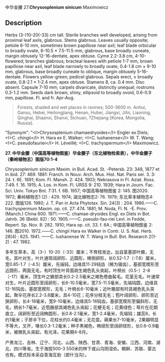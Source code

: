 中华金腰
27.**Chrysosplenium sinicum** Maximowicz

## Description
Herbs (3-)10-20(-33) cm tall. Sterile branches well developed, arising from proximal leaf axils, glabrous. Stems glabrous. Leaves usually opposite; petiole 6-10 mm, sometimes brown papillose near axil; leaf blade orbicular to broadly ovate, 6-10.5 × 7.5-11.5 mm, glabrous, base broadly cuneate, margin obtusely 12-16-dentate, apex obtuse. Cyme 2.2-3.8 cm, 4-10-flowered; branches glabrous; bracteal leaves with petiole 1-7 mm, brown papillose near axil, leaf blade narrowly to broadly ovate, 0.4-1.8 cm × 9-10 mm, glabrous, base broadly cuneate to oblique, margin obtusely 5-16-dentate. Flowers yellow-green; pedicel glabrous. Sepals erect, ± broadly ovate, 0.8-2.1 × 1-2.4 mm, apex obtuse. Stamens 8, ca. 0.4 mm. Disc absent. Capsule 7-10 mm; carpels divaricate, distinctly unequal; rostrums 0.3-1.2 mm. Seeds dark brown, shiny, ellipsoid to broadly ovoid, 0.6-0.9 mm, papillose. Fl. and fr. Apr-Aug.


> Forests, shaded and wet places in ravines; 500-3600 m. Anhui, Gansu, Hebei, Heilongjiang, Henan, Hubei, Jiangxi, Jilin, Liaoning, Qinghai, Shaanxi, Shanxi, Sichuan, ?Zhejiang [Korea, Mongolia, Russia].

  "Synonym": "&lt;I&gt;Chrysosplenium chamaedryoides&lt;/I&gt; Engler ex Diels; &lt;I&gt;C. chingii&lt;/I&gt; H. Hara ex E. Walker; &lt;I&gt;C. lushanense&lt;/I&gt; W. T. Wang; &lt;I&gt;C. pseudofauriei&lt;/I&gt; H. Léveillé; &lt;I&gt;C. trachyspermum&lt;/I&gt; Maximowicz.

**27. 中华金腰（中国高等植物图鉴）华金腰子（东北植物检索表），中华金腰子（秦岭植物志）图版70:1-4**

Chrysosplenium sinicum Maxim. in Bull. Acad. St. -Petersb. 23: 348, 1877 et in ibid. 27: 469. 1881: Franch. in Nouv. Arch. Mus. Hist. Nat. Paris ser. 3. 3: 24. t. 6E. 1891; Kom. Fl. Mansh. 2: 424. 1903; Nekrasova in Fl. Aziat. Ross. 7:49. f. 16. 1915; A. Los. in Kom. Fl. URSS 9: 210. 1939; Hara in Journ. Fac. Sci. Univ. Tokyo Bot. 7:31. f. 6B. 1957; 中国高等植物图鉴 2: 145. 图2020. 1972; 秦岭植物志1 (2) : 429. 1974; 湖北植物志2: 76. 1979; 东北草本植物志4: 222. 图版126. 1980; J. T. Pan in Acta Phytotax. Sin. 24(3) : 204. 1986.——C. trachyspermum Maxim. op. cit. 27: 474. 1881; M. Noda, Fl. N. -E. Prov. (Manch.) China 600. 1971.——C. chamae-dryoides Engl. ex Diels in Bot. Jahrb. 36 (Beibl. 82) : 50. 1905.——C. pseudo-fau-riei Levl. in Fedde, Repert. Sp. Nov. 8: 282. 1910; Hara op. cit. 33. f. 6A.; 中国高等植物图鉴 2: 146. 图2010. 1972.——C. chingii Hara ex Walker in Contr. U. S. Nat. Herb. 28(4) : 625. 1941. ——C. lushanense W. T. Wang in Bull. Bot. Research 2(1-2) : 47. 1982.

多年生草本，高（3-）10-20（-33）厘米；不育枝发达，出自茎基部叶腋，无毛，其叶对生，叶片通常阔卵形、近圆形，稀倒卵形，长0.52-1.7（-7.8）厘米，宽0.85-1.7（-4.5）厘米，先端钝，边缘具11-29钝齿（稀为锯齿），基部宽楔形至近圆形，两面无毛，有时顶生叶背面疏生褐色乳头突起，叶柄长（0.5-）2-8（-17）毫米，顶生叶之腋部具长0.2-2.5毫米之褐色卷曲髯毛。花茎无毛。叶通常对生，叶片近圆形至阔卵形，长6-10.5毫米，宽7.5-11.5毫米，先端钝圆，边缘具12-16钝齿，基部宽楔形，无毛；叶柄长6-10毫米；近叶腋部有时具褐色乳头突起。聚伞花序长2.2-3.8厘米，具4-10花；花序分枝无毛；苞叶阔卵形、卵形至近狭卵形，长4-18毫米，宽9-10毫米，边缘具5-16钝齿，基部宽楔形至偏斜形，无毛，柄长1-7毫米，近苞腋部具褐色乳头突起；花梗无毛；花黄绿色；萼片在花期直立，阔卵形至近阔椭圆形，长0.8-2.1毫米，宽1-2.4毫米，先端钝；雄蕊8，长约1毫米；子房半下位，花柱长约0.4毫米；无花盘。蒴果长7-10毫米，2果瓣明显不等大，叉开，喙长0.3-1.2毫米；种子黑褐色，椭球形至阔卵球形，长0.6-0.9毫米，被微乳头突起，有光泽。花果期4-8月。

产黑龙江、吉林、辽宁、河北、山西、陕西、甘肃、青海、安徽、江西、河南、湖北、四川等省。生于海拔500-3 550米的林下或山沟阴湿处。朝鲜、苏联、蒙古也有。模式标本采自青海互助（郎什当沟）。
